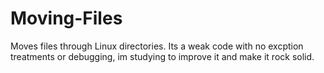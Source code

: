 # Moving-Files
Moves files through Linux directories. 
  Its a weak code with no excption treatments or debugging, 
im studying to improve it and make it rock solid.
